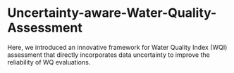# Uncertainty-aware-Water-Quality-Assessment
Here, we introduced an innovative framework for Water Quality Index (WQI) assessment that directly incorporates data uncertainty to improve the reliability of WQ evaluations.
